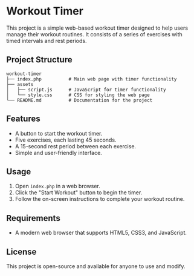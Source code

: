 # Workout Timer

This project is a simple web-based workout timer designed to help users manage their workout routines. It consists of a series of exercises with timed intervals and rest periods.

## Project Structure

```
workout-timer
├── index.php          # Main web page with timer functionality
├── assets
│   ├── script.js      # JavaScript for timer functionality
│   └── style.css      # CSS for styling the web page
└── README.md          # Documentation for the project
```

## Features

- A button to start the workout timer.
- Five exercises, each lasting 45 seconds.
- A 15-second rest period between each exercise.
- Simple and user-friendly interface.

## Usage

1. Open `index.php` in a web browser.
2. Click the "Start Workout" button to begin the timer.
3. Follow the on-screen instructions to complete your workout routine.

## Requirements

- A modern web browser that supports HTML5, CSS3, and JavaScript.

## License

This project is open-source and available for anyone to use and modify.